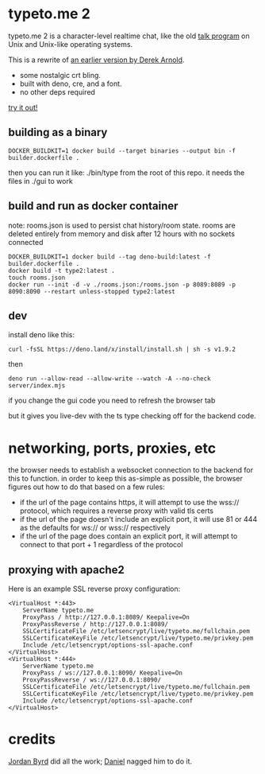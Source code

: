 # typeto.me 2
typeto.me 2 is a character-level realtime chat, like the old [talk program](https://en.wikipedia.org/wiki/Talk_(software)) on Unix and Unix-like operating systems.

This is a rewrite of [an earlier version by Derek Arnold](https://github.com/lysol/typeto.me).

* some nostalgic crt bling.
* built with deno, cre, and a font.
* no other deps required

[try it out!](https://typeto.me)

## building as a binary

```
DOCKER_BUILDKIT=1 docker build --target binaries --output bin -f builder.dockerfile .
```
then you can run it like: ./bin/type from the root of this repo. it needs the files in ./gui to work

## build and run as docker container

note: rooms.json is used to persist chat history/room state. rooms are deleted entirely from memory and disk after 12 hours with no sockets connected

```
DOCKER_BUILDKIT=1 docker build --tag deno-build:latest -f builder.dockerfile .
docker build -t type2:latest .
touch rooms.json
docker run --init -d -v ./rooms.json:/rooms.json -p 8089:8089 -p 8090:8090 --restart unless-stopped type2:latest
```

## dev

install deno like this:

```
curl -fsSL https://deno.land/x/install/install.sh | sh -s v1.9.2
```

then

```
deno run --allow-read --allow-write --watch -A --no-check server/index.mjs
```

if you change the gui code you need to refresh the browser tab

but it gives you live-dev with the ts type checking off for the backend code.

# networking, ports, proxies, etc

the browser needs to establish a websocket connection to the backend for this to function. in order to keep this as-simple as possible, the browser figures out how to do that based on a few rules:

- if the url of the page contains https, it will attempt to use the wss:// protocol, which requires a reverse proxy with valid tls certs
- if the url of the page doesn't include an explicit port, it will use 81 or 444 as the defaults for ws:// or wss:// respectively
- if the url of the page does contain an explicit port, it will attempt to connect to that port + 1 regardless of the protocol

## proxying with apache2

Here is an example SSL reverse proxy configuration:

```
<VirtualHost *:443>
    ServerName typeto.me
    ProxyPass / http://127.0.0.1:8089/ Keepalive=On
    ProxyPassReverse / http://127.0.0.1:8089/
    SSLCertificateFile /etc/letsencrypt/live/typeto.me/fullchain.pem
    SSLCertificateKeyFile /etc/letsencrypt/live/typeto.me/privkey.pem
    Include /etc/letsencrypt/options-ssl-apache.conf
</VirtualHost>
<VirtualHost *:444>
    ServerName typeto.me
    ProxyPass / ws://127.0.0.1:8090/ Keepalive=On
    ProxyPassReverse / ws://127.0.0.1:8090/
    SSLCertificateFile /etc/letsencrypt/live/typeto.me/fullchain.pem
    SSLCertificateKeyFile /etc/letsencrypt/live/typeto.me/privkey.pem
    Include /etc/letsencrypt/options-ssl-apache.conf
</VirtualHost>
```

# credits

[Jordan Byrd](https://jordanbyrd.com/) did all the work; [Daniel](https://3e.org/dmd/) nagged him to do it.


